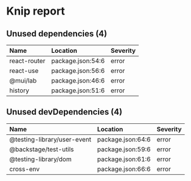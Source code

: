 # Knip report

## Unused dependencies (4)

| Name         | Location          | Severity |
| :----------- | :---------------- | :------- |
| react-router | package.json:54:6 | error    |
| react-use    | package.json:56:6 | error    |
| @mui/lab     | package.json:46:6 | error    |
| history      | package.json:51:6 | error    |

## Unused devDependencies (4)

| Name                        | Location          | Severity |
| :-------------------------- | :---------------- | :------- |
| @testing-library/user-event | package.json:64:6 | error    |
| @backstage/test-utils       | package.json:59:6 | error    |
| @testing-library/dom        | package.json:61:6 | error    |
| cross-env                   | package.json:66:6 | error    |
